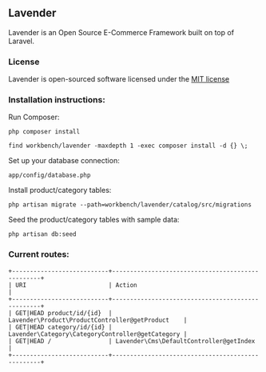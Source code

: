 ## Lavender

Lavender is an Open Source E-Commerce Framework built on top of Laravel.

### License

Lavender is open-sourced software licensed under the [MIT license](http://opensource.org/licenses/MIT)

### Installation instructions:

Run Composer:

    php composer install

    find workbench/lavender -maxdepth 1 -exec composer install -d {} \;

Set up your database connection:

    app/config/database.php

Install product/category tables:

    php artisan migrate --path=workbench/lavender/catalog/src/migrations

Seed the product/category tables with sample data:

    php artisan db:seed


### Current routes:

    +---------------------------+--------------------------------------------------+
    | URI                       | Action                                           |
    +---------------------------+--------------------------------------------------+
    | GET|HEAD product/id/{id}  | Lavender\Product\ProductController@getProduct    |
    | GET|HEAD category/id/{id} | Lavender\Category\CategoryController@getCategory |
    | GET|HEAD /                | Lavender\Cms\DefaultController@getIndex          |
    +---------------------------+--------------------------------------------------+